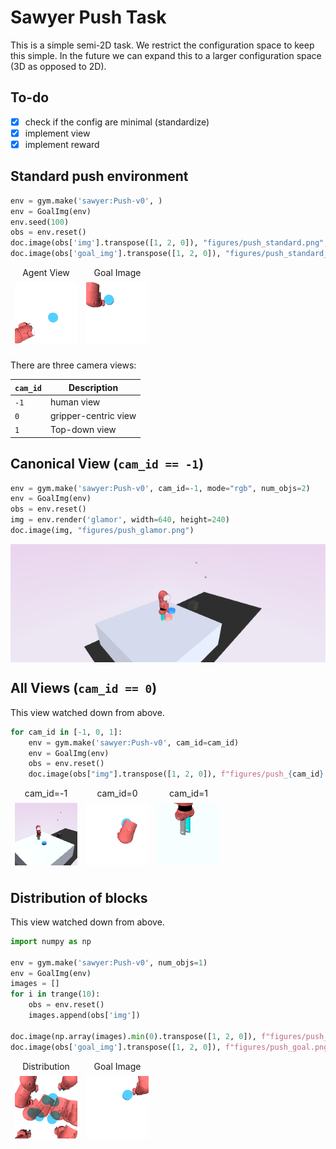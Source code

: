 
# Sawyer Push Task

This is a simple semi-2D task. We restrict the configuration space
to keep this simple. In the future we can expand this to a larger
configuration space (3D as opposed to 2D).

## To-do

- [x] check if the config are minimal (standardize)
- [x] implement view
- [x] implement reward

## Standard push environment

``` python
env = gym.make('sawyer:Push-v0', )
env = GoalImg(env)
env.seed(100)
obs = env.reset()
doc.image(obs['img'].transpose([1, 2, 0]), "figures/push_standard.png", caption="Agent View")
doc.image(obs['goal_img'].transpose([1, 2, 0]), "figures/push_standard_goal.png", caption="Goal Image")
```
<div style="flex-wrap:wrap; display:flex; flex-direction:row; item-align:center;"><div><div style="text-align: center">Agent View</div><img style="margin:0.5em;" src="figures/push_standard.png" /></div><div><div style="text-align: center">Goal Image</div><img style="margin:0.5em;" src="figures/push_standard_goal.png" /></div></div>

There are three camera views:

| `cam_id`   |  Description         |
|------------|----------------------|
| `-1`       | human view           |
| `0`        | gripper-centric view |
| `1`        | Top-down view        |
## Canonical View (`cam_id == -1`)

``` python
env = gym.make('sawyer:Push-v0', cam_id=-1, mode="rgb", num_objs=2)
env = GoalImg(env)
obs = env.reset()
img = env.render('glamor', width=640, height=240)
doc.image(img, "figures/push_glamor.png")
```
<div style="flex-wrap:wrap; display:flex; flex-direction:row; item-align:center;"><img style="align-self:center;" src="figures/push_glamor.png" /></div>

## All Views (`cam_id == 0`)

This view watched down from above.

``` python
for cam_id in [-1, 0, 1]:
    env = gym.make('sawyer:Push-v0', cam_id=cam_id)
    env = GoalImg(env)
    obs = env.reset()
    doc.image(obs["img"].transpose([1, 2, 0]), f"figures/push_{cam_id}.png", caption=f"cam_id={cam_id}")
```
<div style="flex-wrap:wrap; display:flex; flex-direction:row; item-align:center;"><div><div style="text-align: center">cam_id=-1</div><img style="margin:0.5em;" src="figures/push_-1.png" /></div><div><div style="text-align: center">cam_id=0</div><img style="margin:0.5em;" src="figures/push_0.png" /></div><div><div style="text-align: center">cam_id=1</div><img style="margin:0.5em;" src="figures/push_1.png" /></div></div>

## Distribution of blocks

This view watched down from above.

``` python
import numpy as np

env = gym.make('sawyer:Push-v0', num_objs=1)
env = GoalImg(env)
images = []
for i in trange(10):
    obs = env.reset()
    images.append(obs['img'])

doc.image(np.array(images).min(0).transpose([1, 2, 0]), f"figures/push_rho_0.png", caption="Distribution")
doc.image(obs['goal_img'].transpose([1, 2, 0]), f"figures/push_goal.png", caption="Goal Image")
```
<div style="flex-wrap:wrap; display:flex; flex-direction:row; item-align:center;"><div><div style="text-align: center">Distribution</div><img style="margin:0.5em;" src="figures/push_rho_0.png" /></div><div><div style="text-align: center">Goal Image</div><img style="margin:0.5em;" src="figures/push_goal.png" /></div></div>
